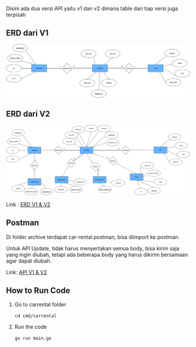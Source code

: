 Disini ada dua versi API yaitu v1 dan v2 dimana table dari tiap versi juga terpisah


## ERD dari V1
![v1](./archive/V1.png)

## ERD dari V2
![v2](./archive/V2.png)

Link : [ERD V1 & V2](https://drive.google.com/file/d/1FBfhe8KrwiHM_vQ_WQ8EZ82Z5OXFD6Yc/view?usp=sharing)

## Postman

Di folder archive terdapat car-rental.postman, bisa diimport ke postman.

Untuk API Update, tidak harus menyertakan semua body, bisa kirim saja yang ingin diubah, tetapi ada beberapa body yang harus dikirim bersamaan agar dapat diubah.

Link: [API V1 & V2](https://web.postman.co/workspace/Testing-API~08f43fd0-7405-42ef-9080-e87473e803df/collection/27782969-aba258ad-f17b-42ae-bf2b-1398711deabe?action=share&source=copy-link&creator=27782969)

## How to Run Code
1. Go to carrental folder
    ```
    cd cmd/carrental
    ```
2. Run the code
    ```
    go run main.go
    ```
